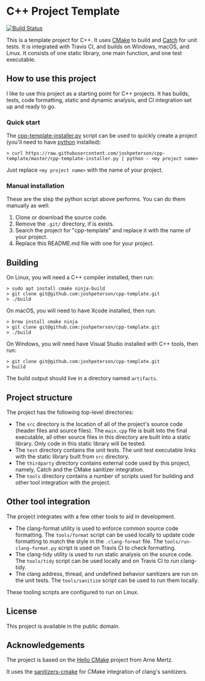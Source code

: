 # C++ Project Template

[![Build
Status](https://travis-ci.com/aarkhang/cpp-template.svg?branch=master)](https://travis-ci.com/aarkhang/cpp-template)

This is a template project for C++. It uses [CMake](https://cmake.org/) to build
and [Catch](https://github.com/catchorg/Catch2) for unit tests. It is integrated
with Travis CI, and builds on Windows, macOS, and Linux. It
consists of one static library, one main function, and one test executable.

## How to use this project

I like to use this project as a starting point for C++ projects. It has builds,
tests, code formatting, static and dynamic analysis, and CI integration set up and
ready to go.

### Quick start

The
[cpp-template-installer.py](https://github.com/joshpeterson/cpp-template/blob/master/cpp-template-installer.py)
script can be used to quickly create a project (you'll need to have
[python](https://www.python.org/) installed):

```
> curl https://raw.githubusercontent.com/joshpeterson/cpp-template/master/cpp-template-installer.py | python - <my project name>
```

Just replace `<my project name>` with the name of your project.

### Manual installation

These are the step the python script above performs. You can do them manually as
well:

1. Clone or download the source code.
2. Remove the `.git/` directory, if is exists.
3. Search the project for "cpp-template" and replace it with the name of your
project.
5. Replace this README.md file with one for your project.

## Building

On Linux, you will need a C++ compiler installed, then run:

```
> sudo apt install cmake ninja-build
> git clone git@github.com:joshpeterson/cpp-template.git
> ./build
```

On macOS, you will need to have Xcode installed, then run:

```
> brew install cmake ninja
> git clone git@github.com:joshpeterson/cpp-template.git
> ./build
```

On Windows, you will need have Visual Studio installed with C++ tools, then run:

```
> git clone git@github.com:joshpeterson/cpp-template.git
> build
```

The build output should live in a directory named `artifacts`.

## Project structure

The project has the following top-level directories:

* The `src` directory is the location of all of the project's source code (header
  files and source files). The `main.cpp` file is built into the final executable,
  all other source files in this directory are built into a static library. Only
  code in this static library will be tested.
* The `test` directory contains the unit tests. The unit test executable links with
  the static library built from `src` directory.
* The `thirdparty` directory contains external code used by this project, namely,
  Catch and the CMake sanitizer integration.
* The `tools` directory contains a number of scripts used for building and other
  tool integration with the project.

## Other tool integration

The project integrates with a few other tools to aid in development.

* The clang-format utility is used to enforce common source code formatting. The
  `tools/format` script can be used locally to update code formatting to match the
  style in the `.clang-format` file. The `tools/run-clang-format.py` script is used
  on Travis CI to check formatting.
* The clang-tidy utility is used to run static analysis on the source code. The
  `tools/tidy` script can be used locally and on Travis CI to run clang-tidy.
* The clang address, thread, and undefined behavior sanitizers are run on the unit
  tests. The `tools/sanitize` script can be used to run them locally.

These tooling scripts are configured to run on Linux.

## License

This project is available in the public domain.

## Acknowledgements

The project is based on the [Hello CMake](https://github.com/arnemertz/hello_cmake)
project from Arne Mertz.

It uses the [sanitizers-cmake](https://github.com/arsenm/sanitizers-cmake) for
CMake integration of clang's sanitizers.
